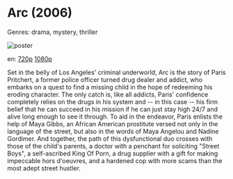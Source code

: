 # Arc (2006)

Genres: drama, mystery, thriller

![poster](http://image.tmdb.org/t/p/w500/kc3iVgbLmJO9K8Rj18hK2Eh2GBe.jpg)

en:
  [720p](magnet:?xt=urn:btih:9E9EB3B4CB785FFA848FDE436D5904EA3510EF2C&tr=udp://glotorrents.pw:6969/announce&tr=udp://tracker.opentrackr.org:1337/announce&tr=udp://torrent.gresille.org:80/announce&tr=udp://tracker.openbittorrent.com:80&tr=udp://tracker.coppersurfer.tk:6969&tr=udp://tracker.leechers-paradise.org:6969&tr=udp://p4p.arenabg.ch:1337&tr=udp://tracker.internetwarriors.net:1337)
  [1080p](magnet:?xt=urn:btih:484FD610A653780D77F46ADEB37D911564319E04&tr=udp://glotorrents.pw:6969/announce&tr=udp://tracker.opentrackr.org:1337/announce&tr=udp://torrent.gresille.org:80/announce&tr=udp://tracker.openbittorrent.com:80&tr=udp://tracker.coppersurfer.tk:6969&tr=udp://tracker.leechers-paradise.org:6969&tr=udp://p4p.arenabg.ch:1337&tr=udp://tracker.internetwarriors.net:1337)
  


Set in the belly of Los Angeles' criminal underworld, Arc is the story of Paris Pritchert, a former police officer turned drug dealer and addict, who embarks on a quest to find a missing child in the hope of redeeming his eroding character. The only catch is, like all addicts, Paris' confidence completely relies on the drugs in his system and -- in this case -- his firm belief that he can succeed in his mission if he can just stay high 24/7 and alive long enough to see it through. To aid in the endeavor, Paris enlists the help of Maya Gibbs, an African American prostitute versed not only in the language of the street, but also in the words of Maya Angelou and Nadine Gordimer. And together, the path of this dysfunctional duo crosses with those of the child's parents, a doctor with a penchant for soliciting "Street Boys", a self-ascribed King Of Porn, a drug supplier with a gift for making impeccable hors d'oeuvres, and a hardened cop with more scams than the most adept street hustler.
